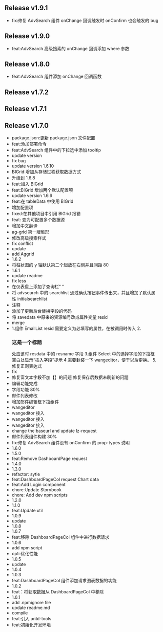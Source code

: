 ## Release v1.9.1
- fix:修复 AdvSearch 组件 onChange 回调触发时 onConfirm 也会触发的 bug

## Release v1.9.0
- feat:AdvSearch 高级搜索的 onChange 回调添加 where 参数

## Release v1.8.0
- feat:AdvSearch 组件添加 onChange 回调函数

## Release v1.7.2

## Release v1.7.1

## Release v1.7.0

- package.json:更新 package.json 文件配置
- feat:添加部署命令
- feat:AdvSearch 组件中的下拉选中添加 tooltip
- update version
- fix bug
- update version 1.6.10
- BIGrid 增加从存储过程获取数据方式
- 升级到 1.6.8
- feat:加入 BIGrid
- feat:BIGrid 增加两个默认配置项
- update version 1.6.6
- feat:在 tableData 中使用 BIGrid
- 增加配置项
- fixed:在其他项目中引用 BIGrid 报错
- feat: 变为可配置多个数据源
- 增加中文翻译
- ag-grid 第一版雏形
- 修改高级搜索样式
- fix conflict
- update
- add Aggrid
- 1.6.2
- 将柱状图的 y 轴默认第二个起放在右侧并且间距 80
- 1.6.1
- update readme
- fix less
- 在仪表盘上添加了查询栏” ”
- 将 advsearch 中的 searchlist 通过确认按钮事件传出来，并且增加了默认属性 initialsearchlist
- 注释
- 添加了更新后台替换字段的代码
- 将 savedata 中原来的资源编号改成属性变量 resid
- merge
- 1.组件 EmailList resid 需要定义为必填写的属性，在被调用时传入 2.<h3>这是一个标题</h3>处应该时 resdata 中的 resname 字段 3.组件 Select 中的选择字段的下拉框空白处显示“插入字段”提示 4.需要封装一下 wangeditor，便于以后更换。 5.修复正则表达式
- fix
- 修复富文本字段不加【】的问题 修复保存后数据未刷新的问题
- 编辑功能完成
- 字段功能 80%
- 邮件列表修改
- 增加邮件编辑框下拉组件
- wangeditor
- wangeditor 接入
- wangeditor 接入
- wangeditor 接入
- change the baseurl and update lz-request
- 邮件列表组件构建 30%
- fix:修复 AdvSearch 组件没有 onConfirm 的 prop-types 说明
- 1.6.0
- 1.5.0
- feat:Remove DashboardPage request
- 1.4.0
- 1.3.0
- refactor: sytle
- feat:DashboardPageCol request Chart data
- feat:Add Login component
- chore:Update Storybook
- chore: Add dev npm scripts
- 1.2.0
- 1.1.0
- feat:Update util
- 1.0.9
- update
- 1.0.8
- 1.0.7
- feat:移除 DashboardPageCol 组件中进行数据请求
- 1.0.6
- add npm script
- opti:优化性能
- 1.0.5
- update
- 1.0.4
- 1.0.3
- feat:DashboardPageCol 组件添加请求图表数据的功能
- 1.0.2
- feat：将获取数据从 DashboardPageCol 中移除
- 1.0.1
- add .npmignore file
- update readme.md
- compile
- feat:引入 antd-tools
- feat:初始化开发环境
